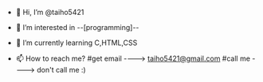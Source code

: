 - 👋 Hi, I’m @taiho5421


- 👀 I’m interested in --[programming]--


- 🌱 I’m currently learning C,HTML,CSS


- 📫 How to reach me?
#get email  ----> taiho5421@gmail.com
#call me    ----> don't call me :)
<!---
??????
---!>
